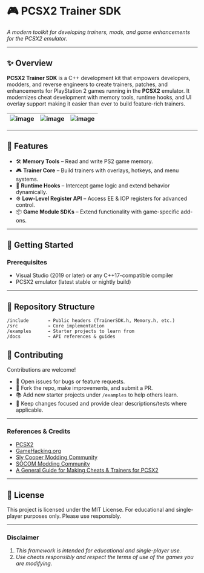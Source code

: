 # 🎮 PCSX2 Trainer SDK 
*A modern toolkit for developing trainers, mods, and game enhancements for the PCSX2 emulator.*

---

## ✨ Overview

**PCSX2 Trainer SDK** is a C++ development kit that empowers developers, modders, and reverse engineers to create trainers, patches, and enhancements for PlayStation 2 games running in the **PCSX2** emulator.
It modernizes cheat development with memory tools, runtime hooks, and UI overlay support making it easier than ever to build feature-rich trainers.

| ![image](https://github.com/NightFyre/PCSX2-CheatFrameWork/assets/80198020/7417d7e7-603c-465a-807f-62abf88179eb) | ![image](https://user-images.githubusercontent.com/80198020/201475737-21591eb0-8858-4575-8ee9-5d9d2e07d1dc.png) | ![image](https://user-images.githubusercontent.com/80198020/200977619-e22fe7a5-b914-4906-9e3c-50f929ea3ebf.png) | 
| :---: | :---: |  :---: |

---

## 🔑 Features
- 🛠 **Memory Tools** – Read and write PS2 game memory.  
- 🎮 **Trainer Core** – Build trainers with overlays, hotkeys, and menu systems.  
- 🔗 **Runtime Hooks** – Intercept game logic and extend behavior dynamically.  
- ⚙️ **Low-Level Register API** – Access EE & IOP registers for advanced control.  
- 📦 **Game Module SDKs** – Extend functionality with game-specific add-ons.  

---

## 🚀 Getting Started

### Prerequisites
- Visual Studio (2019 or later) or any C++17-compatible compiler  
- PCSX2 emulator (latest stable or nightly build)  

---

## 📂 Repository Structure
```
/include       → Public headers (TrainerSDK.h, Memory.h, etc.)
/src           → Core implementation
/examples      → Starter projects to learn from
/docs          → API references & guides
```

## 🤝 Contributing
Contributions are welcome!  
- 🐛 Open issues for bugs or feature requests.  
- 🍴 Fork the repo, make improvements, and submit a PR.  
- 📚 Add new starter projects under `/examples` to help others learn.  
- 🧹 Keep changes focused and provide clear descriptions/tests where applicable.

---

### References & Credits
- [PCSX2](https://github.com/PCSX2/pcsx2)
- [GameHacking.org](https://gamehacking.org/system/ps2)
- [Sly Cooper Modding Community](https://discord.com/invite/2GSXcEzPJA) 
- [SOCOM Modding Community](https://discord.com/invite/PCJGrwMdUS) 
- [A General Guide for Making Cheats & Trainers for PCSX2](https://www.unknowncheats.me/forum/general-programming-and-reversing/569991-pcsx2-guide-cheats-trainers.html)

---

## 📜 License
This project is licensed under the MIT License.
For educational and single-player purposes only. Please use responsibly.

---

### Disclaimer
1. *This framework is intended for educational and single-player use.*  
2. *Use cheats responsibly and respect the terms of use of the games you are modifying.*